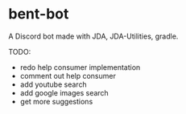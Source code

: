 # bent-bot
 A Discord bot made with JDA, JDA-Utilities, gradle.

TODO:

- redo help consumer implementation
- comment out help consumer
- add youtube search
- add google images search
- get more suggestions
